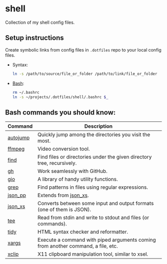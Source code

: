 # shell

Collection of my shell config files.

## Setup instructions

Create symbolic links from config files in `.dotfiles` repo to your local config files.

- Syntax:

  ```bash
  ln -s /path/to/source/file_or_folder /path/to/link/file_or_folder
  ```

- [Bash](./.bashrc):

  ```bash
  rm ~/.bashrc
  ln -s ~/projects/.dotfiles/shell/.bashrc $_
  ```

## Bash commands you should know:

| Command                                            | Description                                                                      |
| -------------------------------------------------- | -------------------------------------------------------------------------------- |
| [autojump](https://command-not-found.com/autojump) | Quickly jump among the directories you visit the most.                           |
| [ffmpeg](https://command-not-found.com/ffmpeg)     | Video conversion tool.                                                           |
| [find](https://command-not-found.com/find)         | Find files or directories under the given directory tree, recursively.           |
| [gh](https://command-not-found.com/gh)             | Work seamlessly with GitHub.                                                     |
| [gio](https://command-not-found.com/gio)           | A library of handy utility functions.                                            |
| [grep](https://command-not-found.com/grep)         | Find patterns in files using regular expressions.                                |
| [json_pp](https://command-not-found.com/json_pp)   | Extends from [json_xs](https://command-not-found.com/json_xs).                   |
| [json_xs](https://command-not-found.com/json_xs)   | Converts between some input and output formats (one of them is JSON).            |
| [tee](https://command-not-found.com/tee)           | Read from stdin and write to stdout and files (or commands).                     |
| [tidy](https://command-not-found.com/tidy)         | HTML syntax checker and reformatter.                                             |
| [xargs](https://command-not-found.com/xargs)       | Execute a command with piped arguments coming from another command, a file, etc. |
| [xclip](https://command-not-found.com/xclip)       | X11 clipboard manipulation tool, similar to xsel.                                |
